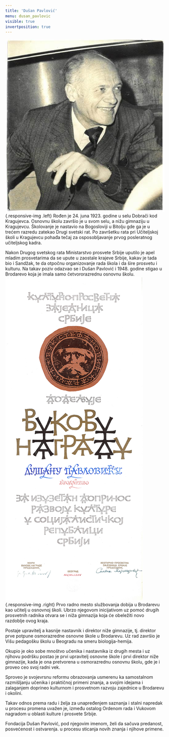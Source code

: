 ```yaml
---
title: 'Dušan Pavlović'
menu: dusan_pavlovic
visible: true
invertposition: true
---
```


![Dušan Pavlović](unnamed.jpg?resize=300,330,e1ebea) {.responsive-img .left}
Rođen je 24. juna 1923. godine u selu Dobrači kod Kragujevca. Osnovnu školu završio je u svom selu, a nižu gimnaziju u Kragujevcu. Školovanje je nastavio na Bogosloviji u Bitolju gde ga je u trećem razredu zatekao Drugi svetski rat. Po završetku rata pri Učiteljskoj školi u Kragujevcu pohađa tečaj za osposobljavanje prvog posleratnog učiteljskog kadra.

Nakon Drugog svetskog rata Ministarstvo prosvete Srbije uputilo je apel mladim prosvetarima da se upute u zaostale krajeve Srbije, kakav je tada bio i Sandžak, te da otpočnu organizovanje rada škola i da šire prosvetu i kulturu. Na takav poziv odazvao se i Dušan Pavlović i 1948. godine stigao u Brodarevo koja je imala samo četvororazrednu osnovnu školu.
![Vukova Nagrada dodeljena Dušanu Pavloviću](vukova%20nagrada.jpg?resize=270,600,e1ebea) {.responsive-img .right}
Prvo radno mesto službovanja dobija u Brodarevu kao učitelj u osnovnoj školi. Ubrzo njegovom inicijativom uz pomoć drugih prosvetnih radnika otvara se i niža gimnazija koja će obeležiti novo razdoblje ovog kraja.

Postaje upravitelj a kasnije nastavnik i direktor niže gimnazije, tj. direktor prve potpune osmorazredne osnovne škole u Brodarevu. Uz rad završio je Višu pedagošku školu u Beogradu na smeru biologija-hemija.

Okupio je oko sobe mnoštvo  učenika i nastavnika iz drugih mesta i uz njihovu podršku postao je prvi upravitelj osnovne škole i prvi direktor niže gimnazije, kada je ona pretvorena u osmorazrednu osnovnu školu, gde je i proveo ceo svoj radni vek.

Sproveo je svojevrsnu reformu obrazovanja usmerenu ka samostalnom razmišljanju učenika i praktičnoj primeni znanja, a svojim idejama i zalaganjem doprineo kulturnom i prosvetnom razvoju zajednice u Brodarevu i okolini.

Takav odnos prema radu i želja za unapređenjem saznanja i stalni napredak u procesu promena uvažen je, između ostalog Ordenom rada i  Vukovom nagradom u oblasti kulture i prosvete Srbije.

Fondacija Dušan Pavlović, pod njegovim imenom, želi da sačuva predanost, posvećenost i ostvarenja. u procesu sticanja novih znanja i njihove primene.
